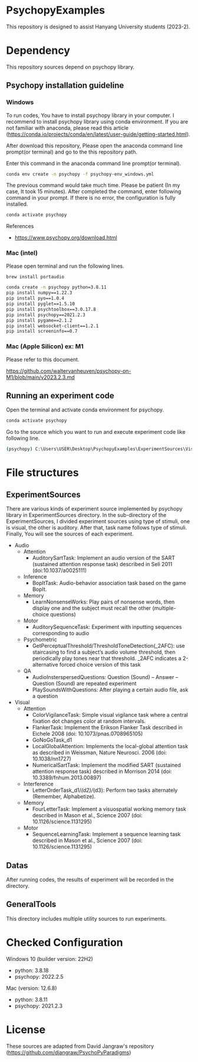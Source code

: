 # PsychopyExamples

This repository is designed to assist Hanyang University students (2023-2). 

# Dependency 

This repository sources depend on psychopy library.

## Psychopy installation guideline

### Windows

To run codes, You have to install psychopy library in your computer. I recommend to install psychopy library using conda environment. If you are not familiar with anaconda, please read this article (https://conda.io/projects/conda/en/latest/user-guide/getting-started.html).

After download this repository, Please open the anaconda command line prompt(or terminal) and go to the this repository path. 

Enter this command in the anaconda command line prompt(or terminal).
```bash
conda env create -n psychopy -f psychopy-env_windows.yml
```
The previous command would take much time. Please be patient (In my case, It took 15 minutes). After completed the command, enter following command in your prompt. If there is no error, the configuration is fully installed.

```bash
conda activate psychopy
```

References 
- https://www.psychopy.org/download.html

### Mac (intel)

Please open terminal and run the following lines.

```bash
brew install portaudio

conda create -n psychopy python=3.8.11
pip install numpy==1.22.3
pip install pyo==1.0.4
pip install pyglet==1.5.10
pip install psychtoolbox==3.0.17.8
pip install psychopy==2021.2.3
pip install pygame==2.1.2
pip install websocket-client==1.2.1
pip install screeninfo==0.7
```

### Mac (Apple Silicon) ex: M1

Please refer to this document.

https://github.com/waltervanheuven/psychopy-on-M1/blob/main/v2023.2.3.md

## Running an experiment code

Open the terminal and activate conda environment for psychopy.

```bash
conda activate psychopy
```

Go to the source which you want to run and execute experiment code like following line.

```bash
(psychopy) C:\Users\USER\Desktop\PsychopyExamples\ExperimentSources\Visual\Memory> python ./FourLetterTask.py
```

# File structures

## ExperimentSources

There are various kinds of experiment source implemented by psychopy library in ExperimentSources directory. In the sub-directory of the ExperimentSources, I divided experiment sources using type of stimuli, one is visual, the other is auditory. After that, task name follows type of stimuli. Finally, You will see the sources of each experiment.

- Audio
  - Attention
      - AuditorySartTask: Implement an audio version of the SART (sustained attention response task) described in Seli 2011 (doi:10.1037/a0025111)
  - Inference
      - BopItTask: Audio-behavior association task based on the game BopIt.
  - Memory
      - LearnNonsenseWorks: Play pairs of nonsense words, then display one and the subject must recall the other (multiple-choice questions)
  - Motor
      - AuditorySequenceTask: Experiment with inputting sequences corresponding to audio
  - Psychometric
      - GetPerceptualThreshold/ThresholdToneDetection(_2AFC): use staircasing to find a subject’s audio volume threshold, then periodically play tones near that threshold. _2AFC indicates a 2-alternative forced choice version of this task
  - QA
      - AudioInsterspersedQuestions: Question (Sound) – Answer – Question (Sound) are repeated experiment
      - PlaySoundsWithQuestions: After playing a certain audio file, ask a question
- Visual
  -  Attention
      - ColorVigilanceTask: Simple visual vigilance task where a central fixation dot changes color at random intervals.
      - FlankerTask: Implement the Erikson Flanker Task described in Eichele 2008 (doi: 10.1073/pnas.0708965105)
      - GoNoGoTask_d1
      - LocalGlobalAttention: Implements the local-global attention task as described in Weissman, Nature Neurosci. 2006 (doi: 10.1038/nn1727)
      - NumericalSartTask: Implement the modified SART (sustained attention response task) described in Morrison 2014 (doi: 10.3389/fnhum.2013.00897)
  -  Interference
      - LetterOrderTask_d1/_(d2)/_(d3): Perform two tasks alternately (Remember, Alphabetize).
  -  Memory
      - FourLetterTask: Implement a visuospatial working memory task described in Mason et al., Science 2007 (doi: 10.1126/science.1131295)
  -  Motor
      - SequenceLearningTask: Implement a sequence learning task described in Mason et al., Science 2007 (doi: 10.1126/science.1131295)
        
## Datas

After running codes, the results of experiment will be recorded in the directory. 

## GeneralTools

This directory includes multiple utility sources to run experiments.

# Checked Configuration

Windows 10 (builder version: 22H2)
- python: 3.8.18
- psychopy: 2022.2.5

Mac (version: 12.6.8)
- python: 3.8.11
- psychopy: 2021.2.3

# License

These sources are adapted from David Jangraw's repository (https://github.com/djangraw/PsychoPyParadigms)


